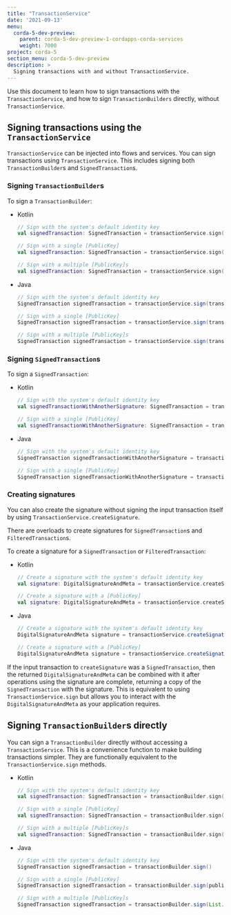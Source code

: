 ```yaml
---
title: "TransactionService"
date: '2021-09-13'
menu:
  corda-5-dev-preview:
    parent: corda-5-dev-preview-1-cordapps-corda-services
    weight: 7000
project: corda-5
section_menu: corda-5-dev-preview
description: >
  Signing transactions with and without TransactionService.
---
```


Use this document to learn how to sign transactions with the `TransactionService`, and how to sign `TransactionBuilders` directly, without `TransactionService`.

## Signing transactions using the `TransactionService`

`TransactionService` can be injected into flows and services. You can sign transactions using `TransactionService`. This includes signing both `TransactionBuilder`s and `SignedTransaction`s.

### Signing `TransactionBuilder`s

To sign a `TransactionBuilder`:

- Kotlin

  ```kotlin
  // Sign with the system's default identity key
  val signedTransaction: SignedTransaction = transactionService.sign(transactionBuilder)

  // Sign with a single [PublicKey]
  val signedTransaction: SignedTransaction = transactionService.sign(transactionBuilder, publicKey)

  // Sign with a multiple [PublicKey]s
  val signedTransaction: SignedTransaction = transactionService.sign(transactionBuilder, listOf(publicKey, anotherPublicKey))
  ```

- Java

  ```java
  // Sign with the system's default identity key
  SignedTransaction signedTransaction = transactionService.sign(transactionBuilder)

  // Sign with a single [PublicKey]
  SignedTransaction signedTransaction = transactionService.sign(transactionBuilder, publicKey)

  // Sign with a multiple [PublicKey]s
  SignedTransaction signedTransaction = transactionService.sign(transactionBuilder, List.of(publicKey, anotherPublicKey))
  ```

### Signing `SignedTransaction`s

To sign a `SignedTransaction`:

- Kotlin

  ```kotlin
  // Sign with the system's default identity key
  val signedTransactionWithAnotherSignature: SignedTransaction = transactionService.sign(signedTransaction)

  // Sign with a single [PublicKey]
  val signedTransactionWithAnotherSignature: SignedTransaction = transactionService.sign(signedTransaction, publicKey)
  ```

- Java

  ```java
  // Sign with the system's default identity key
  SignedTransaction signedTransactionWithAnotherSignature = transactionService.sign(signedTransaction)

  // Sign with a single [PublicKey]
  SignedTransaction signedTransactionWithAnotherSignature = transactionService.sign(signedTransaction, publicKey)
  ```

### Creating signatures

You can also create the signature without signing the input transaction itself by using `TransactionService.createSignature`.

There are overloads to create signatures for `SignedTransaction`s and `FilteredTransaction`s.

To create a signature for a `SignedTransaction` or `FilteredTransaction`:

- Kotlin

  ```kotlin
  // Create a signature with the system's default identity key
  val signature: DigitalSignatureAndMeta = transactionService.createSignature(transaction)

  // Create a signature with a [PublicKey]
  val signature: DigitalSignatureAndMeta = transactionService.createSignature(transaction, publicKey)
  ```

- Java

  ```java
  // Create a signature with the system's default identity key
  DigitalSignatureAndMeta signature = transactionService.createSignature(transaction)

  // Create a signature with a [PublicKey]
  DigitalSignatureAndMeta signature = transactionService.createSignature(transaction, publicKey)
  ```


If the input transaction to `createSignature` was a `SignedTransaction`, then the returned `DigitalSignatureAndMeta` can be combined with it after operations using the signature are complete, returning a copy of the `SignedTransaction` with the signature. This is equivalent to using `TransactionService.sign` but allows you to interact with the `DigitalSignatureAndMeta` as your application requires.

## Signing `TransactionBuilder`s directly

You can sign a `TransactionBuilder` directly without accessing a `TransactionService`. This is a convenience function to make building transactions simpler. They are functionally equivalent to the `TransactionService.sign` methods.

- Kotlin

  ```kotlin
  // Sign with the system's default identity key
  val signedTransaction: SignedTransaction = transactionBuilder.sign()

  // Sign with a single [PublicKey]
  val signedTransaction: SignedTransaction = transactionBuilder.sign(publicKey)

  // Sign with a multiple [PublicKey]s
  val signedTransaction: SignedTransaction = transactionBuilder.sign(listOf(publicKey, anotherPublicKey))
  ```

- Java

  ```java
  // Sign with the system's default identity key
  SignedTransaction signedTransaction = transactionBuilder.sign()

  // Sign with a single [PublicKey]
  SignedTransaction signedTransaction = transactionBuilder.sign(publicKey)

  // Sign with a multiple [PublicKey]s
  SignedTransaction signedTransaction = transactionBuilder.sign(List.of(publicKey, anotherPublicKey))
  ```
